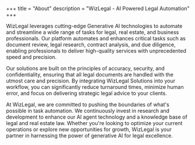 +++
title = "About"
description = "WizLegal - AI Powered Legal Automation"
+++


WizLegal leverages cutting-edge Generative AI technologies to automate and streamline a wide range of tasks for legal, real estate, and business professionals.  Our platform automates and enhances critical tasks such as document review, legal research, contract analysis, and due diligence, enabling professionals to deliver high-quality services with unprecedented speed and precision.
&nbsp;

Our solutions are built on the principles of accuracy, security, and confidentiality, ensuring that all legal documents are handled with the utmost care and precision. By integrating WizLegal Solutions into your workflow, you can significantly reduce turnaround times, minimize human error, and focus on delivering strategic legal advice to your clients.
&nbsp;

At WizLegal, we are committed to pushing the boundaries of what's possible in task automation. We continuously invest in research and development to enhance our AI agent technology and a knowledge base of legal and real estate law. Whether you're looking to optimize your current operations or explore new opportunities for growth, WizLegal is your partner in harnessing the power of generative AI for legal excellence.

&nbsp;

